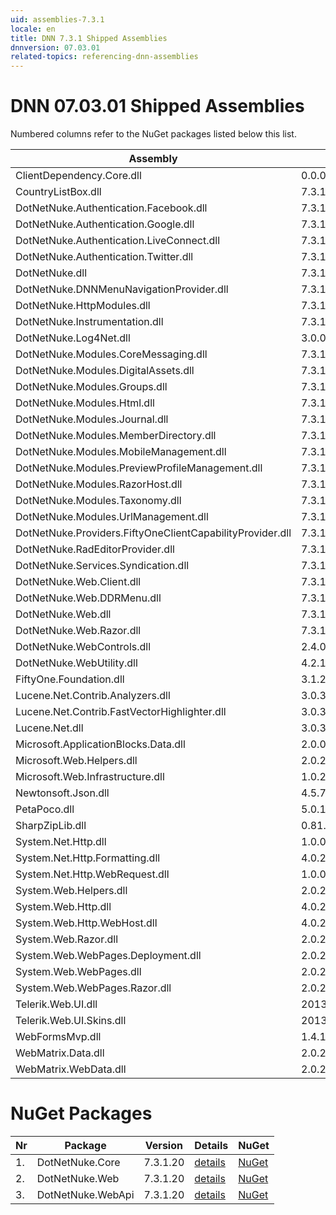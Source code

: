 ```yaml
---
uid: assemblies-7.3.1
locale: en
title: DNN 7.3.1 Shipped Assemblies
dnnversion: 07.03.01
related-topics: referencing-dnn-assemblies
---
```


# DNN 07.03.01 Shipped Assemblies

Numbered columns refer to the NuGet packages listed below this list.

|**Assembly**|**Version**|#1|#2|#3|
|---|---|---|---|---|
|ClientDependency.Core.dll|0.0.0.0| | | |
|CountryListBox.dll|7.3.1.20| | | |
|DotNetNuke.Authentication.Facebook.dll|7.3.1.20| | | |
|DotNetNuke.Authentication.Google.dll|7.3.1.20| | | |
|DotNetNuke.Authentication.LiveConnect.dll|7.3.1.20| | | |
|DotNetNuke.Authentication.Twitter.dll|7.3.1.20| | | |
|DotNetNuke.dll|7.3.1.20|1| | |
|DotNetNuke.DNNMenuNavigationProvider.dll|7.3.1.20| | | |
|DotNetNuke.HttpModules.dll|7.3.1.20| | | |
|DotNetNuke.Instrumentation.dll|7.3.1.20| | | |
|DotNetNuke.Log4Net.dll|3.0.0.0| | | |
|DotNetNuke.Modules.CoreMessaging.dll|7.3.1.20| | | |
|DotNetNuke.Modules.DigitalAssets.dll|7.3.1.20| | | |
|DotNetNuke.Modules.Groups.dll|7.3.1.20| | | |
|DotNetNuke.Modules.Html.dll|7.3.1.20| | | |
|DotNetNuke.Modules.Journal.dll|7.3.1.20| | | |
|DotNetNuke.Modules.MemberDirectory.dll|7.3.1.20| | | |
|DotNetNuke.Modules.MobileManagement.dll|7.3.1.20| | | |
|DotNetNuke.Modules.PreviewProfileManagement.dll|7.3.1.20| | | |
|DotNetNuke.Modules.RazorHost.dll|7.3.1.20| | | |
|DotNetNuke.Modules.Taxonomy.dll|7.3.1.20| | | |
|DotNetNuke.Modules.UrlManagement.dll|7.3.1.20| | | |
|DotNetNuke.Providers.FiftyOneClientCapabilityProvider.dll|7.3.1.20| | | |
|DotNetNuke.RadEditorProvider.dll|7.3.1.20| | | |
|DotNetNuke.Services.Syndication.dll|7.3.1.20| | | |
|DotNetNuke.Web.Client.dll|7.3.1.20| | | |
|DotNetNuke.Web.DDRMenu.dll|7.3.1.20| | | |
|DotNetNuke.Web.dll|7.3.1.20| |2|3|
|DotNetNuke.Web.Razor.dll|7.3.1.20| | | |
|DotNetNuke.WebControls.dll|2.4.0.598| | | |
|DotNetNuke.WebUtility.dll|4.2.1.783| |2| |
|FiftyOne.Foundation.dll|3.1.2.3| | | |
|Lucene.Net.Contrib.Analyzers.dll|3.0.3| | | |
|Lucene.Net.Contrib.FastVectorHighlighter.dll|3.0.3| | | |
|Lucene.Net.dll|3.0.3.0| | | |
|Microsoft.ApplicationBlocks.Data.dll|2.0.0.0|1| | |
|Microsoft.Web.Helpers.dll|2.0.20710.0| | | |
|Microsoft.Web.Infrastructure.dll|1.0.20105.407| | | |
|Newtonsoft.Json.dll|4.5.7.15008| | | |
|PetaPoco.dll|5.0.1.17400| | | |
|SharpZipLib.dll|0.81.0.1407| | | |
|System.Net.Http.dll|1.0.0.0| | |3|
|System.Net.Http.Formatting.dll|4.0.20710.0| | |3|
|System.Net.Http.WebRequest.dll|1.0.0.0| | |3|
|System.Web.Helpers.dll|2.0.20126.16343| | | |
|System.Web.Http.dll|4.0.20710.0| | | |
|System.Web.Http.WebHost.dll|4.0.20710.0| | | |
|System.Web.Razor.dll|2.0.20126.16343| | | |
|System.Web.WebPages.Deployment.dll|2.0.20710.0| | | |
|System.Web.WebPages.dll|2.0.20710.0| | | |
|System.Web.WebPages.Razor.dll|2.0.20126.16343| | | |
|Telerik.Web.UI.dll|2013.2.717.40| |2| |
|Telerik.Web.UI.Skins.dll|2013.2.717.40| | | |
|WebFormsMvp.dll|1.4.1.0| | | |
|WebMatrix.Data.dll|2.0.20126.16343| | | |
|WebMatrix.WebData.dll|2.0.20126.16343| | | |

# NuGet Packages

|**Nr**|**Package**|**Version**|Details|NuGet|
|---|---|---|---|---|
|1.|DotNetNuke.Core|7.3.1.20|[details](xref:nuget-DotNetNuke.Core-7.3.1.20)|[NuGet](https://www.nuget.org/packages/DotNetNuke.Core/7.3.1.20)|
|2.|DotNetNuke.Web|7.3.1.20|[details](xref:nuget-DotNetNuke.Web-7.3.1.20)|[NuGet](https://www.nuget.org/packages/DotNetNuke.Web/7.3.1.20)|
|3.|DotNetNuke.WebApi|7.3.1.20|[details](xref:nuget-DotNetNuke.WebApi-7.3.1.20)|[NuGet](https://www.nuget.org/packages/DotNetNuke.WebApi/7.3.1.20)|


